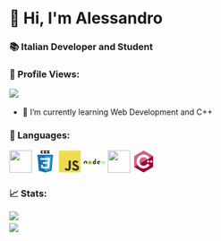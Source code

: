 # 👋 Hi, I'm Alessandro</h1>
### 📚 Italian Developer and Student

### 👀 Profile Views:
<img src="https://komarev.com/ghpvc/?username=ale-006&label=Profile%20views&color=0e75b6&style=flat"/>

- 🌱 I’m currently learning Web Development and C++

### 📙 Languages:
<p>
    <!-- html --> <img src="https://upload.wikimedia.org/wikipedia/commons/thumb/6/61/HTML5_logo_and_wordmark.svg/512px-HTML5_logo_and_wordmark.svg.png" width="40" height="40">
    <!-- css --> <img src="https://raw.githubusercontent.com/devicons/devicon/master/icons/css3/css3-original-wordmark.svg"width="40" height="40">
    <!-- js --> <img src="https://raw.githubusercontent.com/devicons/devicon/master/icons/javascript/javascript-original.svg"width="40" height="40">
    <!-- nodejs --> <img src="https://raw.githubusercontent.com/devicons/devicon/master/icons/nodejs/nodejs-original-wordmark.svg"width="40" height="40">
    <!-- go --> <img src="https://go.dev/blog/go-brand/Go-Logo/PNG/Go-Logo_Aqua.png" width="40" height="40">
    <!-- c++ --> <img src="https://raw.githubusercontent.com/devicons/devicon/master/icons/cplusplus/cplusplus-original.svg"width="40" height="40">
</p>

### 📈 Stats:
<img src="https://github-readme-stats.vercel.app/api/top-langs?username=ale-006&show_icons=true&locale=en&layout=compact"/><br>
<img align="center" src="https://github-readme-stats.vercel.app/api?username=ale-006&show_icons=true&locale=en"/>
